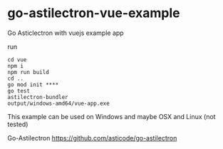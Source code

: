 # go-astilectron-vue-example
Go Asticlectron with vuejs example app

run
```
cd vue
npm i
npm run build
cd ..
go mod init ****
go test
astilectron-bundler
output/windows-amd64/vue-app.exe
```

This example can be used on Windows and maybe OSX and Linux (not tested)

Go-Astilectron https://github.com/asticode/go-astilectron
